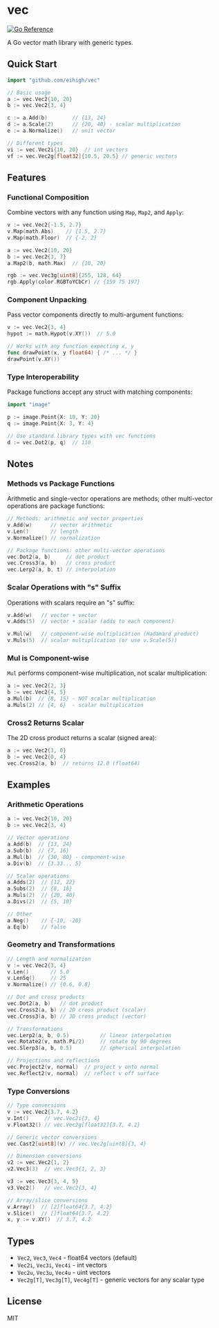 # vec

[![Go Reference](https://pkg.go.dev/badge/github.com/eihigh/vec.svg)](https://pkg.go.dev/github.com/eihigh/vec)

A Go vector math library with generic types.

## Quick Start

```go
import "github.com/eihigh/vec"

// Basic usage
a := vec.Vec2{10, 20}
b := vec.Vec2{3, 4}

c := a.Add(b)        // {13, 24}
d := a.Scale(2)      // {20, 40} - scalar multiplication
e := a.Normalize()   // unit vector

// Different types
vi := vec.Vec2i{10, 20}  // int vectors
vf := vec.Vec2g[float32]{10.5, 20.5} // generic vectors
```

## Features

### Functional Composition

Combine vectors with any function using `Map`, `Map2`, and `Apply`:

```go
v := vec.Vec2{-1.5, 2.7}
v.Map(math.Abs)    // {1.5, 2.7}
v.Map(math.Floor)  // {-2, 2}

a := vec.Vec2{10, 20}
b := vec.Vec2{3, 7}
a.Map2(b, math.Max)  // {10, 20}

rgb := vec.Vec3g[uint8]{255, 128, 64}
rgb.Apply(color.RGBToYCbCr) // {159 75 197}
```

### Component Unpacking

Pass vector components directly to multi-argument functions:

```go
v := vec.Vec2{3, 4}
hypot := math.Hypot(v.XY())  // 5.0

// Works with any function expecting x, y
func drawPoint(x, y float64) { /* ... */ }
drawPoint(v.XY())
```

### Type Interoperability

Package functions accept any struct with matching components:

```go
import "image"

p := image.Point{X: 10, Y: 20}
q := image.Point{X: 3, Y: 4}

// Use standard library types with vec functions
d := vec.Dot2(p, q)  // 110
```

## Notes

### Methods vs Package Functions

Arithmetic and single-vector operations are methods; other multi-vector operations are package functions:

```go
// Methods: arithmetic and vector properties
v.Add(w)      // vector arithmetic
v.Len()       // length
v.Normalize() // normalization

// Package functions: other multi-vector operations
vec.Dot2(a, b)     // dot product
vec.Cross3(a, b)   // cross product
vec.Lerp2(a, b, t) // interpolation
```

### Scalar Operations with "s" Suffix

Operations with scalars require an "s" suffix:

```go
v.Add(w)   // vector + vector
v.Adds(5)  // vector + scalar (adds to each component)

v.Mul(w)   // component-wise multiplication (Hadamard product)
v.Muls(5)  // scalar multiplication (or use v.Scale(5))
```

### Mul is Component-wise

`Mul` performs component-wise multiplication, not scalar multiplication:

```go
a := vec.Vec2{2, 3}
b := vec.Vec2{4, 5}
a.Mul(b)  // {8, 15} - NOT scalar multiplication
a.Muls(2) // {4, 6}  - scalar multiplication
```

### Cross2 Returns Scalar

The 2D cross product returns a scalar (signed area):

```go
a := vec.Vec2{3, 0}
b := vec.Vec2{0, 4}
vec.Cross2(a, b)  // returns 12.0 (float64)
```

## Examples

### Arithmetic Operations

```go
a := vec.Vec2{10, 20}
b := vec.Vec2{3, 4}

// Vector operations
a.Add(b)  // {13, 24}
a.Sub(b)  // {7, 16}
a.Mul(b)  // {30, 80} - component-wise
a.Div(b)  // {3.33.., 5}

// Scalar operations
a.Adds(2)  // {12, 22}
a.Subs(2)  // {8, 18}
a.Muls(2)  // {20, 40}
a.Divs(2)  // {5, 10}

// Other
a.Neg()    // {-10, -20}
a.Eq(b)    // false
```

### Geometry and Transformations

```go
// Length and normalization
v := vec.Vec2{3, 4}
v.Len()       // 5.0
v.LenSq()     // 25
v.Normalize() // {0.6, 0.8}

// Dot and cross products
vec.Dot2(a, b)   // dot product
vec.Cross2(a, b) // 2D cross product (scalar)
vec.Cross3(a, b) // 3D cross product (vector)

// Transformations
vec.Lerp2(a, b, 0.5)          // linear interpolation
vec.Rotate2(v, math.Pi/2)     // rotate by 90 degrees
vec.Slerp3(a, b, 0.5)         // spherical interpolation

// Projections and reflections
vec.Project2(v, normal)  // project v onto normal
vec.Reflect2(v, normal)  // reflect v off surface
```

### Type Conversions

```go
// Type conversions
v := vec.Vec2{3.7, 4.2}
v.Int()     // vec.Vec2i{3, 4}
v.Float32() // vec.Vec2g[float32]{3.7, 4.2}

// Generic vector conversions
vec.Cast2[uint8](v) // vec.Vec2g[uint8]{3, 4}

// Dimension conversions
v2 := vec.Vec2{1, 2}
v2.Vec3(3)  // vec.Vec3{1, 2, 3}

v3 := vec.Vec3{3, 4, 5}
v3.Vec2()   // vec.Vec2{3, 4}

// Array/slice conversions
v.Array()  // [2]float64{3.7, 4.2}
v.Slice()  // []float64{3.7, 4.2}
x, y := v.XY()  // 3.7, 4.2
```

## Types

- `Vec2`, `Vec3`, `Vec4` - float64 vectors (default)
- `Vec2i`, `Vec3i`, `Vec4i` - int vectors
- `Vec2u`, `Vec3u`, `Vec4u` - uint vectors
- `Vec2g[T]`, `Vec3g[T]`, `Vec4g[T]` - generic vectors for any scalar type

## License

MIT
